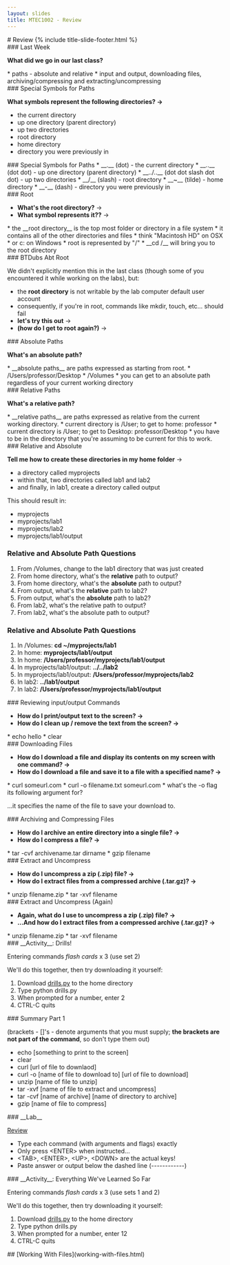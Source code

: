 ```yaml
---
layout: slides
title: MTEC1002 - Review
---
```


<section markdown="block" class="title-slide">
# Review
{% include title-slide-footer.html %}
</section>

<section markdown="block">
### Last Week

__What did we go in our last class?__

<div class="incremental" markdown="block">
* paths - absolute and relative
* input and output, downloading files, archiving/compressing and extracting/uncompressing
</div>
</section>

<section markdown="block">
### Special Symbols for Paths

__What symbols represent the following directories? &rarr;__

* the current directory
* up one directory (parent directory)
* up two directories
* root directory
* home directory
* directory you were previously in

</section>

<section markdown="block">
### Special Symbols for Paths
* __.__ (dot) - the current directory
* __..__  (dot dot) - up one directory (parent directory)
* __../..__  (dot dot slash dot dot)  - up two directories
* __/__  (slash) - root directory
* __~__  (tilde) - home directory
* __-__ (dash) - directory you were previously in
</section>


<section markdown="block">
### Root

* __What's the root directory?__ &rarr;
* __What symbol represents it??__ &rarr;

<div class="incremental" markdown="block">
* the __root directory__ is the top most folder or directory in a file system
	* it contains all of the other directories and files
	* think "Macintosh HD" on OSX
	* or c: on Windows
* root is represented by "/"
	* __cd /__ will bring you to the root directory
</div>
</section>

<section markdown="block">
### BTDubs Abt Root

We didn't explicitly mention this in the last class (though some of you encountered it while working on the labs), but:

* the __root directory__ is not writable by the lab computer default user account
* consequently, if you're in root, commands like mkdir, touch, etc... should fail
* __let's try this out__ &rarr;
* __(how do I get to root again?)__ &rarr;
</section>

<section markdown="block">
### Absolute Paths

__What's an absolute path?__ 

<div class="incremental" markdown="block">
* __absolute paths__ are paths expressed as starting from root.
	* /Users/professor/Desktop
	* /Volumes
* you can get to an absolute path regardless of your current working directory
</div>
</section>

<section markdown="block">
### Relative Paths

__What's a relative path?__ 

<div class="incremental" markdown="block">
* __relative paths__ are paths expressed as relative from the current working directory.
	* current directory is /User; to get to home: professor
	* current directory is /User; to get to Desktop: professor/Desktop
* you have to be in the directory that you're assuming to be current for this to work.
</div>
</section>

<section markdown="block">
### Relative and Absolute

__Tell me how to create these directories in my home folder__ &rarr;

* a directory called myprojects
* within that, two directories called lab1 and lab2
* and finally, in lab1, create a directory called output

This should result in:

* myprojects
* myprojects/lab1
* myprojects/lab2
* myprojects/lab1/output
</section>

<section markdown="block">

### Relative and Absolute Path Questions

1. From /Volumes, change to the lab1 directory that was just created
2. From home directory, what's the __relative__ path to output?
3. From home directory, what's the __absolute__ path to output?
4. From output, what's the __relative__ path to lab2?
5. From output, what's the __absolute__ path to lab2?
6. From lab2, what's the relative path to output?
7. From lab2, what's the absolute path to output?
</section>

<section markdown="block">

### Relative and Absolute Path Questions

1. In /Volumes: __cd ~/myprojects/lab1__
2. In home: __myprojects/lab1/output__
3. In home: __/Users/professor/myprojects/lab1/output__
4. In myprojects/lab1/output: __../../lab2__
5. In myprojects/lab1/output: __/Users/professor/myprojects/lab2__
6. In lab2: __../lab1/output__
7. In lab2: __/Users/professor/myprojects/lab1/output__

</section>

<section markdown="block">
### Reviewing input/output Commands

* __How do I print/output text to the screen? &rarr;__
* __How do I clean up / remove the text from the screen? &rarr;__

<div class="incremental" markdown="block">
* echo hello
* clear
</div>
</section>

<section markdown="block">
### Downloading Files

* __How do I download a file and display its contents on my screen with one command? &rarr;__
* __How do I download a file and save it to a file with a specified name? &rarr;__

<div class="incremental" markdown="block">
* curl someurl.com
* curl -o filename.txt someurl.com
* what's the -o flag its following argument for?

...it specifies the name of the file to save your download to.
</div>
</section>

<section markdown="block">
### Archiving and Compressing Files

* __How do I archive an entire directory into a single file? &rarr;__
* __How do I compress a file? &rarr;__

<div class="incremental" markdown="block">
* tar -cvf archivename.tar dirname
* gzip filename
</div>
</section>

<section markdown="block">
### Extract and Uncompress

* __How do I uncompress a zip (.zip) file? &rarr;__
* __How do I extract files from a compressed archive (.tar.gz)? &rarr;__

<div class="incremental" markdown="block">
* unzip filename.zip
* tar -xvf filename
</div>
</section>

<section markdown="block">
### Extract and Uncompress (Again)

* __Again, what do I use to uncompress a zip (.zip) file? &rarr;__
* __...And how do I extract files from a compressed archive (.tar.gz)? &rarr;__

<div class="incremental" markdown="block">
* unzip filename.zip
* tar -xvf filename
</div>
</section>

<section markdown="block">
### __Activity__: Drills!

Entering commands _flash cards_ x 3 (use set 2)

We'll do this together, then try downloading it yourself:

1. Download [drills.py](drills.py) to the home directory
2. Type python drills.py
3. When prompted for a number, enter 2
4. CTRL-C quits
</section>

<section markdown="block">
### Summary Part 1

(brackets - []'s  - denote arguments that you must supply; __the brackets are not part of the command__, so don't type them out)

* echo [something to print to the screen]
* clear
* curl [url of file to downlaod]
* curl -o [name of file to download to] [url of file to download]	
* unzip [name of file to unzip]
* tar -xvf [name of file to extract and uncompress]
* tar -cvf [name of archive] [name of directory to archive]
* gzip [name of file to compress]
</section>

<section markdown="block">
### __Lab__

[Review](lab-03-part-01-review.txt)

* Type each command (with arguments and flags) exactly
* Only press &lt;ENTER&gt; when instructed...
* &lt;TAB&gt;, &lt;ENTER&gt;, &lt;UP&gt;, &lt;DOWN&gt; are the actual keys!
* Paste answer or output below the dashed line (------------)

</section>

<section markdown="block">
### __Activity__: Everything We've Learned So Far

Entering commands _flash cards_ x 3 (use sets 1 and 2)

We'll do this together, then try downloading it yourself:

1. Download [drills.py](drills.py) to the home directory
2. Type python drills.py
3. When prompted for a number, enter 12
4. CTRL-C quits
</section>

<section markdown="block">
## [Working With Files](working-with-files.html)
</section>

